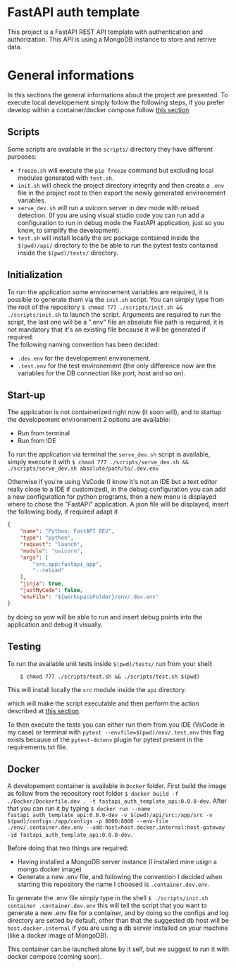 # FastAPI auth template
This project is a FastAPI REST API template with authentication and authorization. This API is using a MongoDB instance to store and retrive data.

# General informations
In this sections the general informations about the project are presented.
To execute local developement simply follow the following steps, if you prefer develop within a container/docker compose follow [this section](#docker)

## Scripts
Some scripts are available in the ```scripts/``` directory they have different purposes:
- ```freeze.sh``` will execute the ```pip freeze``` command but excluding local modules generated with ```test.sh```.
- ```init.sh``` will check the project directory integrity and then create a ```.env``` file in the project root to then export the newly generated environement variables.
- ```serve_dev.sh``` will run a uvicorn server in dev mode with reload detection. (If you are using visual studio code you can run add a configuration to run in debug mode the FastAPI application, just so you know, to simplify the development).
- ```test.sh``` will install locally the src package contained inside the ```$(pwd)/api/``` directory to the be able to run the pytest tests contained inside the ```$(pwd)/tests/``` directory.

## Initialization
To run the application some environement variables are required, it is possible to generate them via the ```init.sh``` script. You can simply type from the root of the repository ```$ chmod 777 ./scripts/init.sh && ./scripts/init.sh``` to launch the script. Arguments are required to run the script, the last one will be a ".env" file an absolute file path is required, it is not mandatory that it's an existing file because it will be generated if required.\
The following naming convention has been decided:
- ```.dev.env``` for the developement environement.
- ```.test.env``` for the test environement (the only difference now are the variables for the DB connection like port, host and so on).


## Start-up
The application is not containerized right now (it soon will), and to startup the developement environement 2 options are available:
- Run from terminal
- Run from IDE

To run the application via terminal the ```serve_dev.sh``` script is available, simply execute it with ```$ chmod 777 ./scripts/serve_dev.sh && ./scripts/serve_dev.sh absolute/path/to/.dev.env```

Otherwise if you're using VsCode (I know it's not an IDE but a text editor really close to a IDE if customized), in the debug configuration you can add a new configuration for python programs, then a new menu is displayed where to chose the "FastAPI" application. A json file will be displayed, insert the following body, if required adapt it
```json
{ 
    "name": "Python: FastAPI DEV",
    "type": "python",
    "request": "launch",
    "module": "uvicorn",
    "args": [
        "src.app:fastapi_app",
        "--reload"
    ],
    "jinja": true,
    "justMyCode": false,
    "envFile": "${workspaceFolder}/env/.dev.env"
}
```

by doing so yow will be able to run and insert debug points into the application and debug it visually.

## Testing
To run the available unit tests inside ```$(pwd)/tests/``` run from your shell:
```
    $ chmod 777 ./scripts/test.sh && ./scripts/test.sh $(pwd)
```
This will install locally the ```src``` module inside the ```api``` directory.

which will make the script executable and then perform the action described at [this section](#scripts).

To then execute the tests you can either run them from you IDE (VsCode in my case) or terminal with ```pytest --envfile=$(pwd)/env/.test.env``` this flag exists because of the ```pytest-dotenv``` plugin for pytest present in the requirements.txt file.

## Docker
A developement container is available in ```Docker``` folder. First build the image as follow from the repository root folder ```$ docker build -f ./Docker/Dockerfile.dev . -t fastapi_auth_template_api:0.0.0-dev```. After that you can run it by typing ```$ docker run --name fastapi_auth_template_api:0.0.0-dev -v $(pwd)/api/src:/app/src -v $(pwd)/configs:/app/configs -p 8000:8000 --env-file ./env/.container.dev.env --add-host=host.docker.internal:host-gateway -id fastapi_auth_template_api:0.0.0-dev```.

Before doing that two things are required:
- Having installed a MongoDB server instance (I installed mine usign a mongo docker image)
- Generate a new .env file, and following the convention I decided when starting this repository the name I choosed is ```.container.dev.env```.

To generate the .env file simply type in the shell ```$ ./scripts/init.sh container .container.dev.env``` this will tell the script that you want to generate a new .env file for a container, and by doing so the configs and log directory are setted by default, other than that the suggested db host will be ```host.docker.internal``` if you are using a db server installed on your machine (like a docker image of MongoDB).

This container can be launched alone by it self, but we suggest to run it with docker compose (coming soon).